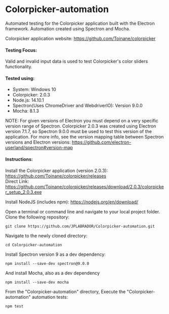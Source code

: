 # Colorpicker-automation
Automated testing for the Colorpicker application built with the Electron framework. Automation created using Spectron and Mocha.

Colorpicker application website: https://github.com/Toinane/colorpicker

#### Testing Focus:
Valid and invalid input data is used to test Colorpicker's color sliders functionality.

#### Tested using:
* System: Windows 10
* Colorpicker: 2.0.3
* Node.js: 14.10.1
* Spectron(Uses ChromeDriver and WebdriverIO): Version 9.0.0
* Mocha: 8.1.3

NOTE: For given versions of Electron you must depend on a very specific version range of Spectron. Colorpicker 2.0.3 was created using Electron version 7.1.7, so Spectron 9.0.0 must be used to test this version of the application. For more info, see the version mapping table between Spectron versions and Electron versions: https://github.com/electron-userland/spectron#version-map


#### Instructions:
Install the Colorpicker application (version 2.0.3): https://github.com/Toinane/colorpicker/releases \
Direct Link: https://github.com/Toinane/colorpicker/releases/download/2.0.3/colorpicker_setup_2.0.3.exe

Install NodeJS (includes npm): https://nodejs.org/en/download/

Open a terminal or command line and navigate to your local project folder. Clone the following repository:
```
git clone https://github.com/JPLABRADOR/Colorpicker-automation.git
```
Navigate to the newly cloned directory:
```
cd Colorpicker-automation
```
Install Spectron version 9 as a dev dependency:
```
npm install --save-dev spectron@9.0.0
```
And install Mocha, also as a dev dependency
```
npm install --save-dev mocha
```
From the "Colorpicker-automation" directory, Execute the "Colorpicker-automation" automation tests:
```
npm test
```

